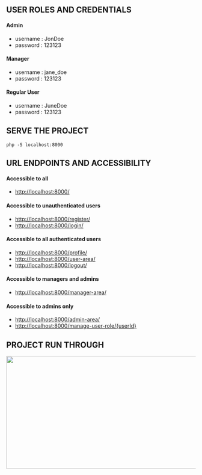 ## USER ROLES AND CREDENTIALS

#### Admin
* username : JonDoe
* password : 123123

#### Manager
* username : jane_doe
* password : 123123

#### Regular User
* username : JuneDoe
* password : 123123

## SERVE THE PROJECT

`php -S localhost:8000`

## URL ENDPOINTS AND ACCESSIBILITY

#### Accessible to all
* <http://localhost:8000/>

#### Accessible to unauthenticated users
* <http://localhost:8000/register/>
* <http://localhost:8000/login/>

#### Accessible to all authenticated users
* <http://localhost:8000/profile/>
* <http://localhost:8000/user-area/>
* <http://localhost:8000/logout/>

#### Accessible to managers and admins
* <http://localhost:8000/manager-area/>

#### Accessible to admins only
* <http://localhost:8000/admin-area/>
* <http://localhost:8000/manage-user-role/{userId}>

## PROJECT RUN THROUGH

[<img src="https://img.youtube.com/vi/vGAYGkSCo24/hqdefault.jpg" width="600" height="300"
/>](https://www.youtube.com/embed/vGAYGkSCo24)
